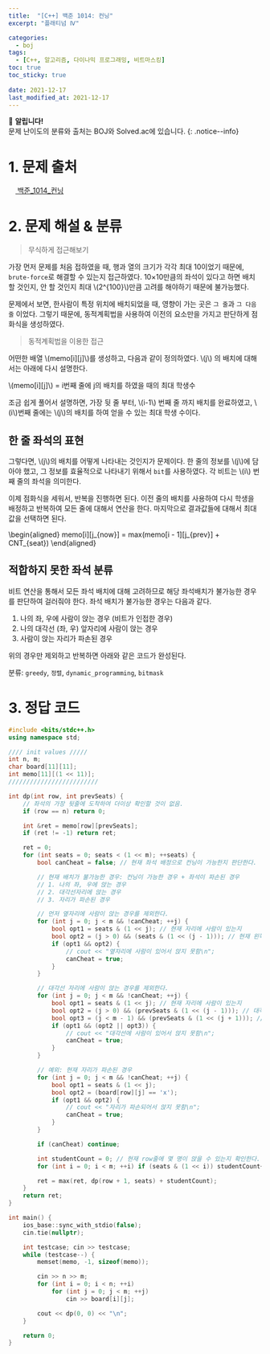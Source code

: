 ```yaml
---
title:  "[C++] 백준 1014: 컨닝"
excerpt: "플래티넘 Ⅳ"

categories:
  - boj
tags:
  - [C++, 알고리즘, 다이나믹 프로그래밍, 비트마스킹]
toc: true
toc_sticky: true
 
date: 2021-12-17
last_modified_at: 2021-12-17
---
```

📌 **알립니다!**<br>
문제 난이도의 분류와 출처는 BOJ와 Solved.ac에 있습니다.
{: .notice--info}

# 1. 문제 출처
[<img src="https://static.solved.ac/tier_small/17.svg" style="width: 1em"> 백준_1014_컨닝](https://www.acmicpc.net/problem/1014)

# 2. 문제 해설 & 분류
> 무식하게 접근해보기

가장 먼저 문제를 처음 접하였을 때, 행과 열의 크기가 각각 최대 10이었기 때문에, `brute-force`로 해결할 수 있는지 접근하였다. 10×10만큼의 좌석이 있다고 하면 배치할 것인지, 안 할 것인지 최대 \\(2^{100}\\)만큼 고려를 해야하기 때문에 불가능했다.

문제에서 보면, 한사람이 특정 위치에 배치되었을 때, 영향이 가는 곳은 `그 줄`과 `그 다음줄` 이었다. 그렇기 때문에, 동적계획법을 사용하여 이전의 요소만을 가지고 판단하게 점화식을 생성하였다.

> 동적계획법을 이용한 접근

어떤한 배열 \\(memo[i][j]\\)를 생성하고, 다음과 같이 정의하였다. \\(j\\) 의 배치에 대해서는 아래에 다시 설명한다.

\\(memo[i][j]\\) = i번째 줄에 j의 배치를 하였을 때의 최대 학생수

조금 쉽게 풀어서 설명하면, 가장 뒷 줄 부터, \\(i-1\\) 번째 줄 까지 배치를 완료하였고, \\(i\\)번째 줄에는 \\(j\\)의 배치를 하여 얻을 수 있는 최대 학생 수이다.

한 줄 좌석의 표현
---
그렇다면, \\(j\\)의 배치를 어떻게 나타내는 것인지가 문제이다. 한 줄의 정보를 \\(j\\)에 담아야 했고, 그 정보를 효율적으로 나타내기 위해서 `bit`를 사용하였다. 각 비트는 \\(i\\) 번째 줄의 좌석을 의미한다.

이제 점화식을 세워서, 반복을 진행하면 된다. 이전 줄의 배치를 사용하여 다시 학생을 배정하고 반복하여 모든 줄에 대해서 연산을 한다. 마지막으로 결과값들에 대해서 최대값을 선택하면 된다.

\begin{aligned}
    memo[i][j_{now}] = max(memo[i - 1][j_{prev}] + CNT_{seat})
\end{aligned}

적합하지 못한 좌석 분류
---
비트 연산을 통해서 모든 좌석 배치에 대해 고려하므로 해당 좌석배치가 불가능한 경우를 판단하여 걸러줘야 한다. 좌석 배치가 불가능한 경우는 다음과 같다.
1. 나의 좌, 우에 사람이 앉는 경우 (비트가 인접한 경우)
2. 나의 대각선 (좌, 우) 앞자리에 사람이 앉는 경우
3. 사람이 앉는 자리가 파손된 경우

위의 경우만 제외하고 반복하면 아래와 같은 코드가 완성된다.

분류: `greedy`, `정렬`, `dynamic_programming`, `bitmask`

# 3. 정답 코드
```cpp
#include <bits/stdc++.h>
using namespace std;

//// init values /////
int n, m;
char board[11][11];
int memo[11][(1 << 11)];
/////////////////////////

int dp(int row, int prevSeats) {
    // 좌석의 가장 뒷줄에 도착하여 더이상 확인할 것이 없음.
    if (row == n) return 0;

    int &ret = memo[row][prevSeats];
    if (ret != -1) return ret;

    ret = 0;
    for (int seats = 0; seats < (1 << m); ++seats) {
        bool canCheat = false; // 현재 좌석 배정으로 컨닝이 가능한지 판단한다.

        // 현재 배치가 불가능한 경우: 컨닝이 가능한 경우 + 좌석이 파손된 경우
        // 1. 나의 좌, 우에 앉는 경우
        // 2. 대각선자리에 앉는 경우
        // 3. 자리가 파손된 경우

        // 먼저 옆자리에 사람이 앉는 경우를 제외한다.
        for (int j = 0; j < m && !canCheat; ++j) {
            bool opt1 = seats & (1 << j); // 현재 자리에 사람이 있는지
            bool opt2 = (j > 0) && (seats & (1 << (j - 1))); // 현재 왼쪽 자리에 사람이 잇는지
            if (opt1 && opt2) {
                // cout << "옆자리에 사람이 있어서 앉지 못함\n";
                canCheat = true;
            }
        }

        // 대각선 자리에 사람이 앉는 경우를 제외한다.
        for (int j = 0; j < m && !canCheat; ++j) {
            bool opt1 = seats & (1 << j); // 현재 자리에 사람이 있는지
            bool opt2 = (j > 0) && (prevSeats & (1 << (j - 1))); // 대각선 왼쪽에 사람이 있는지
            bool opt3 = (j < m - 1) && (prevSeats & (1 << (j + 1))); // 대각선 오른쪽에 사람이 있는지
            if (opt1 && (opt2 || opt3)) {
                // cout << "대각선에 사람이 있어서 앉지 못함\n";
                canCheat = true;
            }
        }

        // 예외: 현재 자리가 파손된 경우
        for (int j = 0; j < m && !canCheat; ++j) {
            bool opt1 = seats & (1 << j);
            bool opt2 = (board[row][j] == 'x');
            if (opt1 && opt2) {
                // cout << "자리가 파손되어서 앉지 못함\n";
                canCheat = true;
            }
        }

        if (canCheat) continue;

        int studentCount = 0; // 현재 row줄에 몇 명이 앉을 수 있는지 확인한다.
        for (int i = 0; i < m; ++i) if (seats & (1 << i)) studentCount++;

        ret = max(ret, dp(row + 1, seats) + studentCount);
    }
    return ret;
}

int main() {
    ios_base::sync_with_stdio(false);
    cin.tie(nullptr);

    int testcase; cin >> testcase;
    while (testcase--) {
        memset(memo, -1, sizeof(memo));

        cin >> n >> m;
        for (int i = 0; i < n; ++i) 
            for (int j = 0; j < m; ++j) 
                cin >> board[i][j];

        cout << dp(0, 0) << "\n";
    }

    return 0;
}
```


